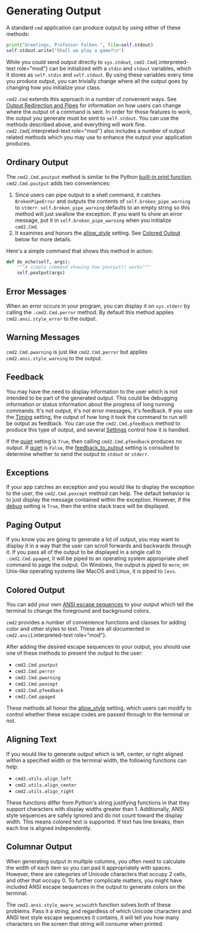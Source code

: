 # Generating Output

A standard `cmd` application can produce output by using either of these methods:

```py
print("Greetings, Professor Falken.", file=self.stdout)
self.stdout.write("Shall we play a game?\n")
```

While you could send output directly to `sys.stdout`, `cmd2.Cmd`{.interpreted-text role="mod"} can be initialized with a `stdin` and `stdout` variables, which it stores as `self.stdin` and `self.stdout`. By using these variables every time you produce output, you can trivially change where all the output goes by changing how you initialize your class.

`cmd2.Cmd` extends this approach in a number of convenient ways. See [Output Redirection and Pipes](./redirection.md#output-redirection-and-pipes) for information on how users can change where the output of a command is sent. In order for those features to work, the output you generate must be sent to `self.stdout`. You can use the methods described above, and everything will work fine. `cmd2.Cmd`{.interpreted-text role="mod"} also includes a number of output related methods which you may use to enhance the output your application produces.

## Ordinary Output

The `cmd2.Cmd.poutput` method is similar to the Python [built-in print function](https://docs.python.org/3/library/functions.html#print). `cmd2.Cmd.poutput` adds two conveniences:

1. Since users can pipe output to a shell command, it catches `BrokenPipeError` and outputs the contents of `self.broken_pipe_warning` to `stderr`. `self.broken_pipe_warning` defaults to an empty string so this method will just swallow the exception. If you want to show an error message, put it in `self.broken_pipe_warning` when you initialize `cmd2.Cmd`.
2. It examines and honors the [allow_style](./settings.md#allow_style) setting. See [Colored Output](#colored-output) below for more details.

Here's a simple command that shows this method in action:

```py
def do_echo(self, args):
    """A simple command showing how poutput() works"""
    self.poutput(args)
```

## Error Messages

When an error occurs in your program, you can display it on `sys.stderr` by calling the `.cmd2.Cmd.perror` method. By default this method applies `cmd2.ansi.style_error` to the output.

## Warning Messages

`cmd2.Cmd.pwarning` is just like `cmd2.Cmd.perror` but applies `cmd2.ansi.style_warning` to the output.

## Feedback

You may have the need to display information to the user which is not intended to be part of the generated output. This could be debugging information or status information about the progress of long running commands. It's not output, it's not error messages, it's feedback. If you use the [Timing](./settings.md#timing) setting, the output of how long it took the command to run will be output as feedback. You can use the `cmd2.Cmd.pfeedback` method to produce this type of output, and several [Settings](./settings.md) control how it is handled.

If the [quiet](./settings.md#quiet) setting is `True`, then calling `cmd2.Cmd.pfeedback` produces no output. If [quiet](./settings.md#quiet) is `False`, the [feedback_to_output](./settings.md#feedback_to_output) setting is consulted to determine whether to send the output to `stdout` or `stderr`.

## Exceptions

If your app catches an exception and you would like to display the exception to the user, the `cmd2.Cmd.pexcept` method can help. The default behavior is to just display the message contained within the exception. However, if the [debug](./settings.md#debug) setting is `True`, then the entire stack trace will be displayed.

## Paging Output

If you know you are going to generate a lot of output, you may want to display it in a way that the user can scroll forwards and backwards through it. If you pass all of the output to be displayed in a single call to `.cmd2.Cmd.ppaged`, it will be piped to an operating system appropriate shell command to page the output. On Windows, the output is piped to `more`; on Unix-like operating systems like MacOS and Linux, it is piped to `less`.

## Colored Output

You can add your own [ANSI escape sequences](https://en.wikipedia.org/wiki/ANSI_escape_code#Colors) to your output which tell the terminal to change the foreground and background colors.

`cmd2` provides a number of convenience functions and classes for adding color and other styles to text. These are all documented in `cmd2.ansi`{.interpreted-text role="mod"}.

After adding the desired escape sequences to your output, you should use one of these methods to present the output to the user:

-   `cmd2.Cmd.poutput`
-   `cmd2.Cmd.perror`
-   `cmd2.Cmd.pwarning`
-   `cmd2.Cmd.pexcept`
-   `cmd2.Cmd.pfeedback`
-   `cmd2.Cmd.ppaged`

These methods all honor the [allow_style](./settings.md#allow_style) setting, which users can modify to control whether these escape codes are passed through to the terminal or not.

## Aligning Text

If you would like to generate output which is left, center, or right aligned within a specified width or the terminal width, the following functions can help:

-   `cmd2.utils.align_left`
-   `cmd2.utils.align_center`
-   `cmd2.utils.align_right`

These functions differ from Python's string justifying functions in that they support characters with display widths greater than 1. Additionally, ANSI style sequences are safely ignored and do not count toward the display width. This means colored text is supported. If text has line breaks, then each line is aligned independently.

## Columnar Output

When generating output in multiple columns, you often need to calculate the width of each item so you can pad it appropriately with spaces. However, there are categories of Unicode characters that occupy 2 cells, and other that occupy 0. To further complicate matters, you might have included ANSI escape sequences in the output to generate colors on the terminal.

The `cmd2.ansi.style_aware_wcswidth` function solves both of these problems. Pass it a string, and regardless of which Unicode characters and ANSI text style escape sequences it contains, it will tell you how many characters on the screen that string will consume when printed.
